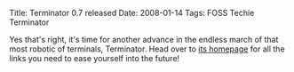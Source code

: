 Title: Terminator 0.7 released
Date: 2008-01-14
Tags: FOSS Techie Terminator

Yes that's right, it's time for another advance in the endless march of that most robotic of terminals, Terminator.
Head over to [its homepage](http://www.tenshu.net/terminator/) for all the links you need to ease yourself into the future!
